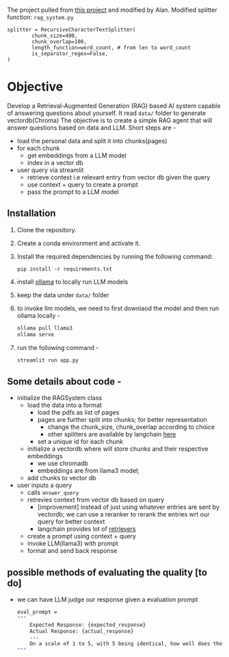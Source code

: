 The project pulled from [this project](https://github.com/deekshakoul/RAG-with-Langchain-Ollama-for-pdfs) and modified by Alan.
Modified splitter function: `rag_system.py`

    splitter = RecursiveCharacterTextSplitter(
            chunk_size=400,
            chunk_overlap=100,
            length_function=word_count, # from len to word_count
            is_separator_regex=False,
    )

# Objective

Develop a Retrieval-Augmented Generation (RAG) based AI system capable of answering questions about yourself.
It read `data/` folder to generate vectordb(Chroma)
The objective is to create a simple RAG agent that will answer questions based on data and LLM. 
Short steps are - 
- load the personal data and split it into chunks(pages)
- for each chunk 
    - get embeddings from a LLM model
    - index in a vector db
- user query via streamlit 
    - retrieve context i.e relevant entry from vector db given the query 
    - use context + query to create a prompt
    - pass the prompt to a LLM model

## Installation

1. Clone the repository.
2. Create a conda environment and activate it.
3. Install the required dependencies by running the following command:

   ```shell
   pip install -r requirements.txt
4. install [ollama](https://ollama.com/) to locally run LLM models
5. keep the data under `data/` folder
6. to invoke llm models, we need to first downlaod the model and then run ollama locally -
    ```cmd
    ollama pull llama3
    ollama serve
7. run the following command - 
    ```cmd
    streamlit run app.py

## Some details about code - 

- initialize the RAGSystem class
    - load the data into a format
        - load the pdfs as list of pages    
        - pages are further split into chunks; for better representation
            - change the chunk_size, chunk_overlap according to choice
            - other splitters are available by langchain [here](https://python.langchain.com/v0.1/docs/modules/data_connection/document_transformers/)
        - set a unique id for each chunk
    - initialize a vectordb where will store chunks and their respective embeddings
        - we use chromadb
        - embeddings are from llama3 model; 
    - add chunks to vector db
- user inputs a query
    - calls `answer_query`
    - retrevies context from vector db based on query
        - [improvement] instead of just using whatever entries are sent by vectordb; we can use a reranker to rerank the entries wrt our query for better context
        - langchain provides lot of [retrievers](https://python.langchain.com/v0.1/docs/integrations/retrievers/bm25/)
    - create a prompt using context + query 
    - invoke LLM(llama3) with prompt
    - format and send back response

## possible methods of evaluating the quality [to do]

- we can have LLM judge our response given a evaluation prompt 
    ```cmd
    eval_prompt = 
    """
        Expected Response: {expected_response}
        Actual Response: {actual_response}
        ---
        On a scale of 1 to 5, with 5 being identical, how well does the actual response match the expected response? 
    """
